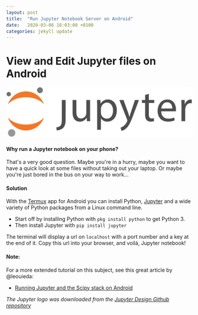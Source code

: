```yaml
---
layout: post
title:  "Run Jupyter Notebook Server on Android"
date:   2020-03-06 18:03:00 +0100
categories: jekyll update
---
```

# View and Edit Jupyter files on Android

![jupyterLogo](/assets/images/jupyter.png)

#### Why run a Jupyter notebook on your phone?
That's a very good question. Maybe you're in a hurry, maybe you want to have a quick look at some files without taking out your laptop. Or maybe you're just bored in the bus on your way to work... 

#### Solution
With the [Termux](https://termux.com/) app for Android you can install Python, [Jupyter](https://jupyter.org/) and a wide variety of Python packages from a Linux command line.

- Start off by installing Python with `pkg install python` to get Python 3.
- Then install Jupyter with `pip install jupyter`

The terminal will display a url on `localhost` with a port number and a key at the end of it. Copy this url into your browser, and voilá, Jupyter notebook!

#### Note:
For a more extended tutorial on this subject, see this great article by @leouieda:
- [Running Jupyter and the Scipy stack on Android](https://www.leouieda.com/blog/scipy-on-android.html)

*The Jupyter logo was downloaded from the [Jupyter Design Github repository](https://github.com/jupyter/design)*
